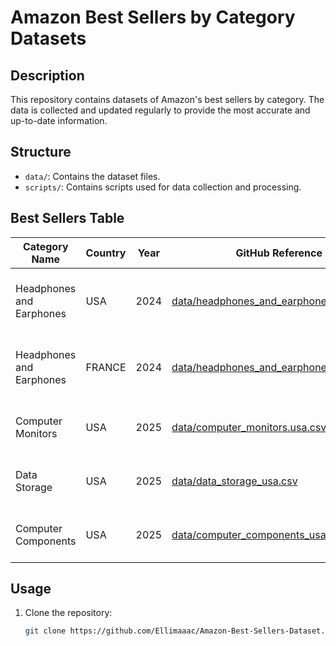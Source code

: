 # Amazon Best Sellers by Category Datasets

## Description
This repository contains datasets of Amazon's best sellers by category. The data is collected and updated regularly to provide the most accurate and up-to-date information.

## Structure
- `data/`: Contains the dataset files.
- `scripts/`: Contains scripts used for data collection and processing.

## Best Sellers Table
| Category Name           | Country | Year | GitHub Reference                                           | Amazon Link                                                                                                                  |
|-------------------------|---------|------|------------------------------------------------------------|------------------------------------------------------------------------------------------------------------------------------|
| Headphones and Earphones| USA     | 2024 | [data/headphones_and_earphones_usa.csv](https://github.com/Ellimaaac/Amazon-Best-Sellers-Dataset/blob/main/data/US_amazon_best_sellers_2024-12-18.csv) | [Amazon Headphones and Earphones USA](https://www.amazon.com/Best-Sellers-Electronics-Headphones-Earbuds/zgbs/electronics/172541/ref=zg_bs_pg_1_electronics?_encoding=UTF8&pg=1) |
| Headphones and Earphones| FRANCE  | 2024 | [data/headphones_and_earphones_france.csv](https://github.com/Ellimaaac/Amazon-Best-Sellers-Dataset/blob/main/data/Amazon_France_Headphones_and_Earphone_BestSellers_December_2024.csv) | [Amazon Headphones and Earphones FRANCE](https://www.amazon.fr/s?i=electronics&rh=n%3A14054961%2Cp_72%3A4-&s=popularity-rank&language=en_GB&content-id=amzn1.sym.8b0be264-a345-42f3-adfc-d886e7d67899&pd_rd_r=c489746b-d40a-41c8-b8f8-426945a8745d&pd_rd_w=plPap&pd_rd_wg=JJOqK&pf_rd_p=8b0be264-a345-42f3-adfc-d886e7d67899&pf_rd_r=EB29JJ39FK072AS4X8K6&ref=Oct_d_otopr_S) |
| Computer Monitors       | USA     | 2025 | [data/computer_monitors.usa.csv](https://github.com/Ellimaaac/Amazon-Best-Sellers-Dataset/blob/main/data/Best_Sellers_in_Computer_Monitors.csv) | [Amazon Computer Monitors USA](https://www.amazon.com/Best-Sellers-Electronics-Computer-Monitors/zgbs/electronics/1292115011/ref=zg_bs_nav_electronics_2_541966) |
| Data Storage | USA | 2025 | [data/data_storage_usa.csv](https://github.com/Ellimaaac/Amazon-Best-Sellers-Datasets/blob/main/data/Best%20Sellers%20in%20Data%20Storage%20USA%202025_01_02.csv) | [Amazon Data Storage USA](https://www.amazon.com/Best-Sellers-Electronics-Data-Storage/zgbs/electronics/1292110011/ref=zg_bs_pg_1_electronics?_encoding=UTF8&pg=1)|
| Computer Components | USA | 2025 | [data/computer_components_usa.csv](https://github.com/Ellimaaac/Amazon-Best-Sellers-Datasets/blob/main/data/Best%20Sellers%20in%20Computer%20Components%20USA%202024_01_02.csv) | [Amazon Computer Components USA](https://www.amazon.com/Best-Sellers-Electronics-Computer-Components/zgbs/electronics/193870011/ref=zg_bs_pg_1_electronics?_encoding=UTF8&pg=1)|


## Usage
1. Clone the repository:
   ```bash
   git clone https://github.com/Ellimaaac/Amazon-Best-Sellers-Dataset.git
